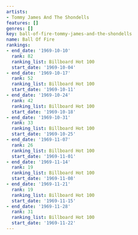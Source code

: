 ```yaml
---
artists:
- Tommy James And The Shondells
features: []
genres: []
key: ball-of-fire-tommy-james-and-the-shondells
name: Ball Of Fire
rankings:
- end_date: '1969-10-10'
  rank: 82
  ranking_list: Billboard Hot 100
  start_date: '1969-10-04'
- end_date: '1969-10-17'
  rank: 52
  ranking_list: Billboard Hot 100
  start_date: '1969-10-11'
- end_date: '1969-10-24'
  rank: 42
  ranking_list: Billboard Hot 100
  start_date: '1969-10-18'
- end_date: '1969-10-31'
  rank: 33
  ranking_list: Billboard Hot 100
  start_date: '1969-10-25'
- end_date: '1969-11-07'
  rank: 26
  ranking_list: Billboard Hot 100
  start_date: '1969-11-01'
- end_date: '1969-11-14'
  rank: 19
  ranking_list: Billboard Hot 100
  start_date: '1969-11-08'
- end_date: '1969-11-21'
  rank: 19
  ranking_list: Billboard Hot 100
  start_date: '1969-11-15'
- end_date: '1969-11-28'
  rank: 31
  ranking_list: Billboard Hot 100
  start_date: '1969-11-22'
---
```


